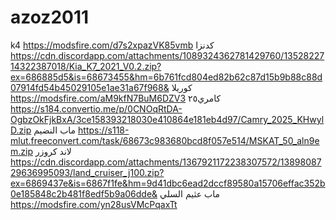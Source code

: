 # azoz2011
k4
https://modsfire.com/d7s2xpazVK85vmb
كدنزا
https://cdn.discordapp.com/attachments/1089324362781429760/1352822714322387018/Kia_K7_2021_V0.2.zip?ex=686885d5&is=68673455&hm=6b761fcd804ed82b62c87d15b9b88c88d07914fd54b45029105e1ae31a67f968&
كوريلا 
https://modsfire.com/aM9kfN7BuM6DZV3
كامري٢٥
https://s184.convertio.me/p/0CNOqRtDA-OgbzOkFjkBxA/3ce158393218030e410864e181eb4d97/Camry_2025_KHwylD.zip
ماب النضيم 
https://s118-mlut.freeconvert.com/task/68673c983680bcd8f057e514/MSKAT_50_aln9em.zip
لاند كروزر  
https://cdn.discordapp.com/attachments/1367921172238307572/1389808729636995093/land_cruiser_j100.zip?ex=6869437e&is=6867f1fe&hm=9d41dbc6ead2dccf89580a15706effac352b0e185848c2b481f8edf5b9a06dde&
ماب عثيم السلي 
https://modsfire.com/yn28usVMcPqaxTt
